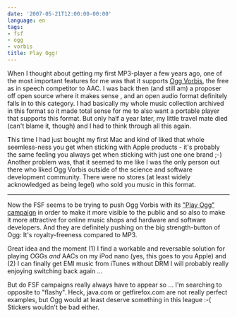 ```yaml
---
date: '2007-05-21T12:00:00-00:00'
language: en
tags:
- fsf
- ogg
- vorbis
title: Play Ogg!
---
```



When I thought about getting my first MP3-player a few years ago, one of the most important features for me was that it supports [Ogg Vorbis](http://www.vorbis.com/), the free as in speech competitor to AAC. I was back then (and still am) a proposer off open source where it makes sense , and an open audio format definitely falls in to this category. I had basically my whole music collection archived in this format so it made total sense for me to also want a portable player that supports this format. But only half a year later, my little travel mate died (can't blame it, though) and I had to think through all this again. 

This time I had just bought my first Mac and kind of liked that whole seemless-ness you get when sticking with Apple products - it's probably the same feeling you always get when sticking with just one one brand ;-) Another problem was, that it seemed to me like I was the only person out there who liked Ogg Vorbis outside of the science and software development community. There were no stores (at least widely acknowledged as being legel) who sold you music in this format. 



-------------------------------



Now the FSF seems to be trying to push Ogg Vorbis with its ["Play Ogg" campaign](http://www.fsf.org/resources/formats/playogg) in order to make it more visible to the public and so also to make it more attractive for online music shops and hardware and software developers. And they are definitely pushing on the big strength-button of Ogg: It's royalty-freeness compared to MP3.

Great idea and the moment (1) I find a workable and reversable solution for playing OGGs _and_ AACs on my iPod nano (yes, this goes to you Apple) and (2) I can finally get EMI music from iTunes without DRM I will probably really enjoying switching back again ...

But do FSF campaigns really always have to appear so ... I'm searching to opposite to "flashy". Heck, java.com or getfirefox.com are not really perfect examples, but Ogg would at least deserve something in this league :-( Stickers wouldn't be bad either.